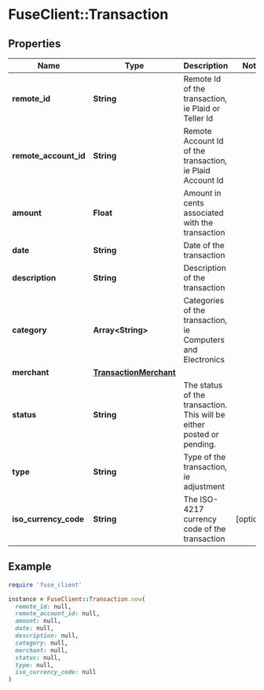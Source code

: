# FuseClient::Transaction

## Properties

| Name | Type | Description | Notes |
| ---- | ---- | ----------- | ----- |
| **remote_id** | **String** | Remote Id of the transaction, ie Plaid or Teller Id |  |
| **remote_account_id** | **String** | Remote Account Id of the transaction, ie Plaid Account Id |  |
| **amount** | **Float** | Amount in cents associated with the transaction |  |
| **date** | **String** | Date of the transaction |  |
| **description** | **String** | Description of the transaction |  |
| **category** | **Array&lt;String&gt;** | Categories of the transaction, ie Computers and Electronics |  |
| **merchant** | [**TransactionMerchant**](TransactionMerchant.md) |  |  |
| **status** | **String** | The status of the transaction. This will be either posted or pending. |  |
| **type** | **String** | Type of the transaction, ie adjustment |  |
| **iso_currency_code** | **String** | The ISO-4217 currency code of the transaction | [optional] |

## Example

```ruby
require 'fuse_client'

instance = FuseClient::Transaction.new(
  remote_id: null,
  remote_account_id: null,
  amount: null,
  date: null,
  description: null,
  category: null,
  merchant: null,
  status: null,
  type: null,
  iso_currency_code: null
)
```

